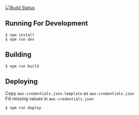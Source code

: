 [![Build Status](https://travis-ci.org/eralpkaraduman/eralpkaraduman.com.svg)](https://travis-ci.org/eralpkaraduman/eralpkaraduman.com)

## Running For Development

```
$ npm install
$ npm run dev
```

## Building

```
$ npm run build
```

## Deploying

Copy `aws-credentials.json.template` as `aws-credentials.json`  
Fill missing values in `aws-credentials.json`  
```
$ npm run deploy
```
